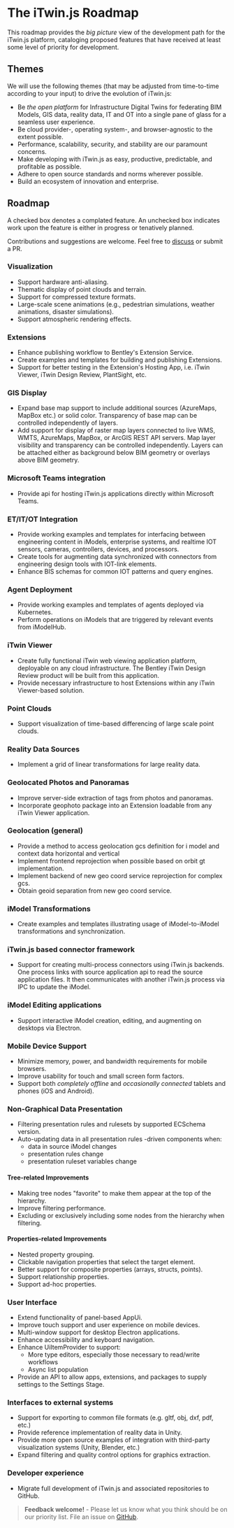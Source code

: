 # The iTwin.js Roadmap

This roadmap provides the *big picture* view of the development path for the iTwin.js platform, cataloging proposed features that have received at least some level of priority for development.

## Themes

We will use the following themes (that may be adjusted from time-to-time according to your input) to drive the evolution of iTwin.js:

- Be *the open platform* for Infrastructure Digital Twins for federating BIM Models, GIS data, reality data, IT and OT into a single pane of glass for a seamless user experience.
- Be cloud provider-, operating system-, and browser-agnostic to the extent possible.
- Performance, scalability, security, and stability are our paramount concerns.
- Make developing with iTwin.js as easy, productive, predictable, and profitable as possible.
- Adhere to open source standards and norms wherever possible.
- Build an ecosystem of innovation and enterprise.

## Roadmap

A checked box denotes a complated feature. An unchecked box indicates work upon the feature is either in progress or tenatively planned.

Contributions and suggestions are welcome. Feel free to [discuss](https://github.com/iTwin/itwinjs-core/discussions) or submit a PR.

### Visualization

- Support hardware anti-aliasing.
- Thematic display of point clouds and terrain.
- Support for compressed texture formats.
- Large-scale scene animations (e.g., pedestrian simulations, weather animations, disaster simulations).
- Support atmospheric rendering effects.

### Extensions

- Enhance publishing workflow to Bentley's Extension Service.
- Create examples and templates for building and publishing Extensions.
- Support for better testing in the Extension's Hosting App, i.e. iTwin Viewer, iTwin Design Review, PlantSight, etc.

### GIS Display

- Expand base map support to include additional sources (AzureMaps, MapBox etc.) or solid color. Transparency of base map can be controlled independently of layers.
- Add support for display of raster map layers connected to live WMS, WMTS, AzureMaps, MapBox, or ArcGIS REST API servers. Map layer visibility and transparency can be controlled independently. Layers can be attached either as background below BIM geometry or overlays above BIM geometry.

### Microsoft Teams integration

- Provide api for hosting iTwin.js applications directly within Microsoft Teams.

### ET/IT/OT Integration

- Provide working examples and templates for interfacing between engineering content in iModels, enterprise systems, and realtime IOT sensors, cameras, controllers, devices, and processors.
- Create tools for augmenting data synchronized with connectors from engineering design tools with IOT-link elements.
- Enhance BIS schemas for common IOT patterns and query engines.

### Agent Deployment

- Provide working examples and templates of agents deployed via Kubernetes.
- Perform operations on iModels that are triggered by relevant events from iModelHub.

### iTwin Viewer

- Create fully functional iTwin web viewing application platform, deployable on any cloud infrastructure. The Bentley iTwin Design Review product will be built from this application.
- Provide necessary infrastructure to host Extensions within any iTwin Viewer-based solution.

### Point Clouds

- Support visualization of time-based differencing of large scale point clouds.

### Reality Data Sources

- Implement a grid of linear transformations for large reality data.

### Geolocated Photos and Panoramas

- Improve server-side extraction of tags from photos and panoramas.
- Incorporate geophoto package into an Extension loadable from any iTwin Viewer application.

### Geolocation (general)

- Provide a method to access geolocation gcs definition for i model and context data horizontal and vertical
- Implement frontend reprojection when possible based on orbit gt implementation.
- Implement backend of new geo coord service reprojection for complex gcs.
- Obtain geoid separation from new geo coord service.

### iModel Transformations

- Create examples and templates illustrating usage of iModel-to-iModel transformations and synchronization.

### iTwin.js based connector framework

- Support for creating multi-process connectors using iTwin.js backends. One process links with source application api to read the source application files. It then communicates with another iTwin.js process via IPC to update the iModel.

### iModel Editing applications

- Support interactive iModel creation, editing, and augmenting on desktops via Electron.

### Mobile Device Support

- Minimize memory, power, and bandwidth requirements for mobile browsers.
- Improve usability for touch and small screen form factors.
- Support both *completely offline* and *occasionally connected* tablets and phones (iOS and Android).

### Non-Graphical Data Presentation

- Filtering presentation rules and rulesets by supported ECSchema version.
- Auto-updating data in all presentation rules -driven components when:
  - data in source iModel changes
  - presentation rules change
  - presentation ruleset variables change

#### Tree-related Improvements

- Making tree nodes "favorite" to make them appear at the top of the hierarchy.
- Improve filtering performance.
- Excluding or exclusively including some nodes from the hierarchy when filtering.

#### Properties-related Improvements

- Nested property grouping.
- Clickable navigation properties that select the target element.
- Better support for composite properties (arrays, structs, points).
- Support relationship properties.
- Support ad-hoc properties.

### User Interface

- Extend functionality of panel-based AppUi.
- Improve touch support and user experience on mobile devices.
- Multi-window support for desktop Electron applications.
- Enhance accessibility and keyboard navigation.
- Enhance UiItemProvider to support:
  - More type editors, especially those necessary to read/write workflows
  - Async list population
- Provide an API to allow apps, extensions, and packages to supply settings to the Settings Stage.

### Interfaces to external systems

- Support for exporting to common file formats (e.g. gltf, obj, dxf, pdf, etc.)
- Provide reference implementation of reality data in Unity.
- Provide more open source examples of integration with third-party visualization systems (Unity, Blender, etc.)
- Expand filtering and quality control options for graphics extraction.

### Developer experience

- Migrate full development of iTwin.js and associated repositories to GitHub.

> **Feedback welcome!** - Please let us know what you think should be on our priority list. File an issue on [GitHub](https://github.com/iTwin/itwinjs-core/issues).
